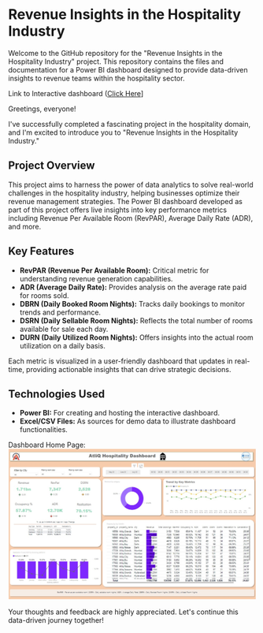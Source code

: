 # Revenue Insights in the Hospitality Industry
Welcome to the GitHub repository for the "Revenue Insights in the Hospitality Industry" project. This repository contains the files and documentation for a Power BI dashboard designed to provide data-driven insights to revenue teams within the hospitality sector.

Link to Interactive dashboard ([Click Here](https://app.powerbi.com/view?r=eyJrIjoiZWU5MzRkY2EtYWIwYi00N2M1LWJlMGQtYWE5OGU4MzJmYWE2IiwidCI6ImM2ZTU0OWIzLTVmNDUtNDAzMi1hYWU5LWQ0MjQ0ZGM1YjJjNCJ9)]

Greetings, everyone!

I've successfully completed a fascinating project in the hospitality domain, and I'm excited to introduce you to "Revenue Insights in the Hospitality Industry."

## Project Overview

This project aims to harness the power of data analytics to solve real-world challenges in the hospitality industry, helping businesses optimize their revenue management strategies. The Power BI dashboard developed as part of this project offers live insights into key performance metrics including Revenue Per Available Room (RevPAR), Average Daily Rate (ADR), and more.

## Key Features

- **RevPAR (Revenue Per Available Room):** Critical metric for understanding revenue generation capabilities.
- **ADR (Average Daily Rate):** Provides analysis on the average rate paid for rooms sold.
- **DBRN (Daily Booked Room Nights):** Tracks daily bookings to monitor trends and performance.
- **DSRN (Daily Sellable Room Nights):** Reflects the total number of rooms available for sale each day.
- **DURN (Daily Utilized Room Nights):** Offers insights into the actual room utilization on a daily basis.

Each metric is visualized in a user-friendly dashboard that updates in real-time, providing actionable insights that can drive strategic decisions.

## Technologies Used

- **Power BI:** For creating and hosting the interactive dashboard.
- **Excel/CSV Files:** As sources for demo data to illustrate dashboard functionalities.


Dashboard Home Page:
![Screenshot (112)](https://github.com/rishikumar-sudo/AtliQ-Hospitality-Analytics/blob/main/AtliQ%20Hospitality%20Dashboard%20mockup.jpg)


Your thoughts and feedback are highly appreciated. Let's continue this data-driven journey together!

